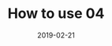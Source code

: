 ---
title: How to use 04
display: home
image: /night.jpg
date: 2019-02-21
categories:
  - blog
  - theme
---